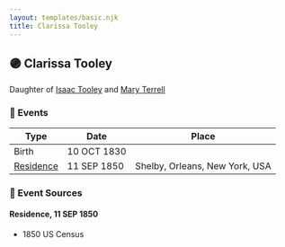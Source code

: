 ```yaml
---
layout: templates/basic.njk
title: Clarissa Tooley
---
```

## 🟣 Clarissa Tooley

Daughter of [Isaac Tooley](/people/6/65071054) and [Mary Terrell](/people/3/36199064)

### 📆 Events

Type | Date | Place
------ | ------ | ------
Birth | 10 OCT 1830 |
[Residence](#event-8d3614e2-a732-4c8c-9ad9-7dc120a9c7e9) | 11 SEP 1850 | Shelby, Orleans, New York, USA

### 📰 Event Sources

#### <a id="event-8d3614e2-a732-4c8c-9ad9-7dc120a9c7e9"></a> Residence, 11 SEP 1850
* 1850 US Census
